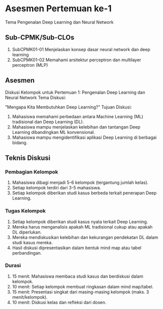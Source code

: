 # Asesmen Pertemuan ke-1

Tema Pengenalan Deep Learning dan Neural Network
## Sub-CPMK/Sub-CLOs
1. SubCPMK01-01 Menjelaskan konsep dasar neural network dan deep learning 
2. SubCPMK01-02 Memahami arsitektur perceptron dan multilayer perceptron (MLP)

## Asesmen
Diskusi Kelompok untuk Pertemuan 1: Pengenalan Deep Learning dan Neural Network
Tema Diskusi:

"Mengapa Kita Membutuhkan Deep Learning?"
Tujuan Diskusi:

1. Mahasiswa memahami perbedaan antara Machine Learning (ML) tradisional dan Deep Learning (DL).
2. Mahasiswa mampu menjelaskan kelebihan dan tantangan Deep Learning dibandingkan ML konvensional.
3. Mahasiswa mampu mengidentifikasi aplikasi Deep Learning di berbagai bidang.

## Teknis Diskusi

### Pembagian Kelompok
1. Mahasiswa dibagi menjadi 5-6 kelompok (tergantung jumlah kelas).
2. Setiap kelompok terdiri dari 3-5 mahasiswa.
3. Setiap kelompok diberikan studi kasus berbeda terkait penerapan Deep Learning.

### Tugas Kelompok
1. Setiap kelompok diberikan studi kasus nyata terkait Deep Learning.
2. Mereka harus menganalisis apakah ML tradisional cukup atau apakah DL diperlukan.
3. Mereka mendiskusikan kelebihan dan kekurangan pendekatan DL dalam studi kasus mereka.
4. Hasil diskusi dipresentasikan dalam bentuk mind map atau tabel perbandingan.

### Durasi
1. 15 menit: Mahasiswa membaca studi kasus dan berdiskusi dalam kelompok.
2. 10 menit: Setiap kelompok membuat ringkasan dalam mind map/tabel.
3. 15 menit: Presentasi singkat dari masing-masing kelompok (maks. 3 menit/kelompok).
4. 10 menit: Diskusi kelas dan refleksi dari dosen.